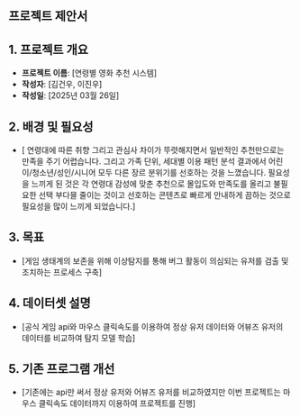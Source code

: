## 프로젝트 제안서

## 1. 프로젝트 개요
- **프로젝트 이름**: [연령별 영화 추천 시스템]
- **작성자**: [김건우, 이진우]
- **작성일**: [2025년 03월 26일]

## 2. 배경 및 필요성
- [ 연령대에 따른 취향 그리고 관심사 차이가 뚜렷해지면서 일반적인 추천만으로는 만족을 주기 어렵습니다. 그리고 가족 단위, 세대별 이용 패턴 분석 결과에서 어린이/청소년/성인/시니어 모두 다른 장르 분위기를 선호하는 것을 느꼈습니다. 필요성을 느끼게 된 것은 각 연령대 감성에 맞춘 추천으로 몰입도와 만족도를 올리고 불필요한 선택 부다믈 줄이는 것이고 선호하는 콘텐츠로 빠르게 안내하게 끔하는 것으로 필요성을 많이 느끼게 되었습니다.]

## 3. 목표 
- [게임 생태계의 보존을 위해 이상탐지를 통해 버그 활동이 의심되는 유저를 검출 및 조치하는 프로세스 구축]

## 4. 데이터셋 설명
- [공식 게임 api와 마우스 클릭속도를 이용하여 정상 유저 데이터와 어뷰즈 유저의 데이터를 비교하여 탐지 모델 학습]
  
## 5. 기존 프로그램 개선
- [기존에는 api만 써서 정상 유저와 어뷰즈 유저를 비교하였지만 이번 프로젝트는 마우스 클릭속도 데이터까지 이용하여 프로젝트를 진행]
